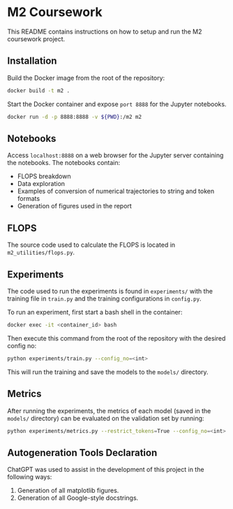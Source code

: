 # M2 Coursework

This README contains instructions on how to setup and run the M2 coursework project.

## Installation

Build the Docker image from the root of the repository:

```bash
docker build -t m2 .
```

Start the Docker container and expose `port 8888` for the Jupyter notebooks.

```bash
docker run -d -p 8888:8888 -v ${PWD}:/m2 m2
```

## Notebooks

Access `localhost:8888` on a web browser for the Jupyter server containing the notebooks. The notebooks contain:

- FLOPS breakdown
- Data exploration
- Examples of conversion of numerical trajectories to string and token formats
- Generation of figures used in the report

## FLOPS

The source code used to calculate the FLOPS is located in `m2_utilities/flops.py`.

## Experiments

The code used to run the experiments is found in `experiments/` with the training file in `train.py` and the training configurations in `config.py`.

To run an experiment, first start a bash shell in the container:

```bash
docker exec -it <container_id> bash
```

Then execute this command from the root of the repository with the desired config no:

```bash
python experiments/train.py --config_no=<int>
```

This will run the training and save the models to the `models/` directory.

## Metrics

After running the experiments, the metrics of each model (saved in the `models/` directory) can be evaluated on the validation set by running:

```bash
python experiments/metrics.py --restrict_tokens=True --config_no=<int>
```

## Autogeneration Tools Declaration

ChatGPT was used to assist in the development of this project in the following ways:

1. Generation of all matplotlib figures.
2. Generation of all Google-style docstrings.
